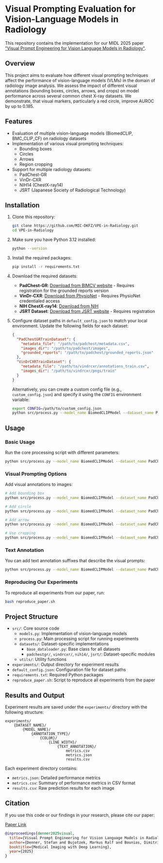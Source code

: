 # Visual Prompting Evaluation for Vision-Language Models in Radiology

This repository contains the implementation for our MIDL 2025 paper ["Visual Prompt Engineering for Vision Language Models in Radiology"](https://openreview.net/pdf?id=0Jn1d4gYRS).

## Overview

This project aims to evaluate how different visual prompting techniques affect the performance of vision-language models (VLMs) in the domain of radiology image analysis. We assess the impact of different visual annotations (bounding boxes, circles, arrows, and crops) on model performance across several common chest X-ray datasets. We demonstrate, that visual markers, particularly a red circle, improve AUROC by up to 0.185. 

## Features

- Evaluation of multiple vision-language models (BiomedCLIP, BMC_CLIP_CF) on radiology datasets
- Implementation of various visual prompting techniques:
  - Bounding boxes
  - Circles
  - Arrows
  - Region cropping
- Support for multiple radiology datasets:
  - PadChest-GR
  - VinDr-CXR
  - NIH14 (ChestX-ray14)
  - JSRT (Japanese Society of Radiological Technology)

## Installation

1. Clone this repository:
   ```bash
   git clone https://github.com/MIC-DKFZ/VPE-in-Radiology.git
   cd VPE-in-Radiology
   ```

2. Make sure you have Python 3.12 installed:
   ```bash
   python --version
   ```

3. Install the required packages:
   ```bash
   pip install -r requirements.txt
   ```

4. Download the required datasets:
   - **PadChest-GR**: [Download from BIMCV website](https://bimcv.cipf.es/bimcv-projects/padchest-gr/) - Requires registration for the grounded reports version
   - **VinDr-CXR**: [Download from PhysioNet](https://physionet.org/content/vindr-cxr/1.0.0/) - Requires PhysioNet credentialed access
   - **NIH ChestX-ray14**: [Download from NIH](https://nihcc.app.box.com/v/ChestXray-NIHCC/folder/36938765345)
   - **JSRT Dataset**: [Download from JSRT website](http://db.jsrt.or.jp/eng.php) - Requires registration

5. Configure dataset paths in `default_config.json` to match your local environment. Update the following fields for each dataset:
   ```json
   {
     "PadChestGRTrainDataset": {
       "metadata_file": "/path/to/padchest/metadata.csv",
       "images_dir": "/path/to/padchest/images",
       "grounded_reports": "/path/to/padchest/grounded_reports.json"
     },
     "VinDrCXRTrainDataset": {
       "metadata_file": "/path/to/vindrcxr/annotations_train.csv",
       "images_dir": "/path/to/vindrcxr/pngs/train"
     }
   }
   ```

   Alternatively, you can create a custom config file (e.g., `custom_config.json`) and specify it using the `CONFIG` environment variable:
   ```bash
   export CONFIG=/path/to/custom_config.json
   python src/process.py --model_name BiomedCLIPModel --dataset_name PadChestGRTrain
   ```

## Usage

### Basic Usage

Run the core processing script with different parameters:

```bash
python src/process.py --model_name BiomedCLIPModel --dataset_name PadChestGRTrain
```

### Visual Prompting Options

Add visual annotations to images:

```bash
# Add bounding box
python src/process.py --model_name BiomedCLIPModel --dataset_name PadChestGRTrain --image_annotation_type bbox --color red

# Add circle
python src/process.py --model_name BiomedCLIPModel --dataset_name PadChestGRTrain --image_annotation_type circle --color red

# Add arrow
python src/process.py --model_name BiomedCLIPModel --dataset_name PadChestGRTrain --image_annotation_type arrow --color red

# Use cropping
python src/process.py --model_name BiomedCLIPModel --dataset_name PadChestGRTrain --image_annotation_type crop
```

### Text Annotation

You can add text annotation suffixes that describe the visual prompts:

```bash
python src/process.py --model_name BiomedCLIPModel --dataset_name PadChestGRTrain --image_annotation_type bbox --color red --text_annotation_suffix ' indicated by a red bounding box'
```

### Reproducing Our Experiments

To reproduce all experiments from our paper, run:

```bash
bash reproduce_paper.sh
```

## Project Structure

- `src/`: Core source code
  - `models.py`: Implementation of vision-language models
  - `process.py`: Main processing script for running experiments
  - `datasets/`: Dataset-specific implementations
    - `base_dataloader.py`: Base class for all datasets
    - `padchestgr/`, `vindrcxr/`, `nih14/`, `jsrt/`: Dataset-specific modules
  - `utils/`: Utility functions
- `experiments/`: Output directory for experiment results
- `default_config.json`: Configuration file for dataset paths
- `requirements.txt`: Required Python packages
- `reproduce_paper.sh`: Script to reproduce all experiments from the paper

## Results and Output

Experiment results are saved under the `experiments/` directory with the following structure:

```
experiments/
    {DATASET_NAME}/
        {MODEL_NAME}/
            {ANNOTATION_TYPE}/
                {COLOR}/
                    {LINE_WIDTH}/
                        {TEXT_ANNOTATION}/
                            metrics.csv
                            metrics.json
                            results.csv
```

Each experiment directory contains:
- `metrics.json`: Detailed performance metrics
- `metrics.csv`: Summary of performance metrics in CSV format
- `results.csv`: Raw prediction results for each image

## Citation

If you use this code or our findings in your research, please cite our paper:

[Paper Link](https://openreview.net/pdf?id=0Jn1d4gYRS)

```bibtex
@inproceedings{denner2025visual,
  title={Visual Prompt Engineering for Vision Language Models in Radiology},
  author={Denner, Stefan and Bujotzek, Markus Ralf and Bounias, Dimitrios and Zimmerer, David and Stock, Raphael and Maier-Hein, Klaus},
  booktitle={Medical Imaging with Deep Learning},
  year={2025}
}
```